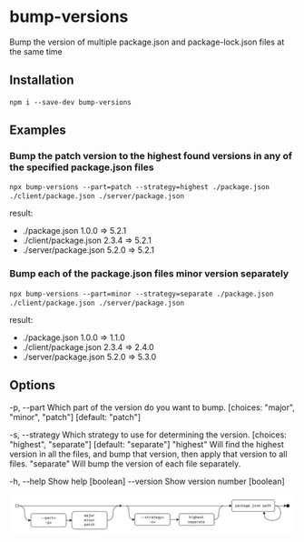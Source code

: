 # bump-versions

Bump the version of multiple package.json and package-lock.json files at the same time

## Installation

```
npm i --save-dev bump-versions
```

## Examples

### Bump the patch version to the highest found versions in any of the specified package.json files

```
npx bump-versions --part=patch --strategy=highest ./package.json ./client/package.json ./server/package.json
```

result:
* ./package.json 1.0.0 => 5.2.1
* ./client/package.json 2.3.4 => 5.2.1
* ./server/package.json 5.2.0 => 5.2.1

### Bump each of the package.json files minor version separately

```
npx bump-versions --part=minor --strategy=separate ./package.json ./client/package.json ./server/package.json
```

result:
* ./package.json 1.0.0 => 1.1.0
* ./client/package.json 2.3.4 => 2.4.0
* ./server/package.json 5.2.0 => 5.3.0

## Options

-p, --part      Which part of the version do you want to bump.  [choices: "major", "minor", "patch"] [default: "patch"]


-s, --strategy  Which strategy to use for determining the version. [choices: "highest", "separate"] [default: "separate"]
                    "highest"
                        Will find the highest version in all the files, and bump that version, then apply that version to all files.
                    "separate"
                        Will bump the version of each file separately.  


-h, --help      Show help  [boolean]
--version       Show version number  [boolean]

![syntax-diagram.png](syntax-diagram.png)
